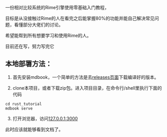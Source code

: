 一份相对比较系统的Rime引擎使用零基础入门教程，

目标是从没接触过Rime的人在看完之后能掌握80%的功能并能自己解决常见问题，看懂部分大佬们的讨论。

希望能帮到所有想要学习和使用Rime的人。

目前还在写，努力写完它


## 本地部署方法：

1. 首先安装mdbook，一个简单的方法是去[releases页面](https://github.com/rust-lang/mdBook/releases)下载编译好的版本。

2. clone本项目，或者下载zip包。进入项目目录，在命令行/shell里执行下面的代码
```shell
cd rust_tutorial
mdbook serve
```

3. 打开浏览器，访问[127.0.0.1:3000](127.0.0.1:3000)

此时应该就能够看到文档了。